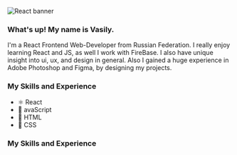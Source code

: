 ![React banner](https://miro.medium.com/max/1050/1*hXl50BRdOLpOsNhxbT9rYQ.jpeg)




### What's up! My name is Vasily.
I'm a React Frontend Web-Developer from Russian Federation. I really enjoy learning React and JS, as well I work with FireBase. I also have unique insight into  ui, ux, and design in general. Also I gained a huge experience in Adobe Photoshop and Figma, by designing my projects.


### My Skills and Experience
* ⚛ React
* 🦾 avaScript
* 🔧 HTML
* 💅 CSS


### My Skills and Experience













<!--
**vasilykhromykh/vasilykhromykh** is a ✨ _special_ ✨ repository because its `README.md` (this file) appears on your GitHub profile.

Here are some ideas to get you started:

- 🔭 I’m currently working on my Portfolio
- 🌱 I’m currently learning Typescript and React Fundamental Architecture
- 👯 I’m looking to collaborate on with experienced Senior React Developers


-->
